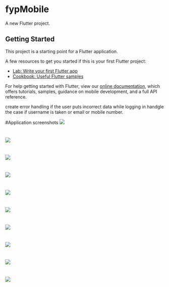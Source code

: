 # fypMobile

A new Flutter project.

## Getting Started

This project is a starting point for a Flutter application.

A few resources to get you started if this is your first Flutter project:

- [Lab: Write your first Flutter app](https://flutter.dev/docs/get-started/codelab)
- [Cookbook: Useful Flutter samples](https://flutter.dev/docs/cookbook)

For help getting started with Flutter, view our
[online documentation](https://flutter.dev/docs), which offers tutorials,
samples, guidance on mobile development, and a full API reference.


create error handling if the user puts incorrect data while logging in
handgle the case if username is taken or email or mobile number.

#Application screenshots
![](screenshots/SignInPage.jpeg)
#
![](screenshots/SignUpPage.jpg)
#
![](screenshots/ProfilePage.jpg)

#
![](screenshots/EditProfilePage.jpg)

#
![](screenshots/DriverPage.jpg)

#
![](screenshots/ClientPage.jpg)

#
![](screenshots/HistoryOfPostsAsAClient.jpeg)

#
![](screenshots/HistoryOfPostsPage.jpeg)

#
![](screenshots/ViewClientPostPage.jpg)
#
![](screenshots/ViewDriverPostPage.jpg)
